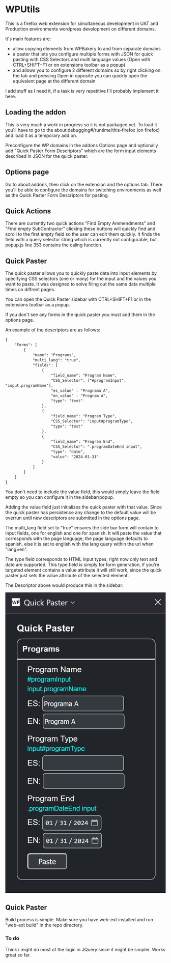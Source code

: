 # WPUtils
This is a firefox web extension for simultaneous development in UAT and Production environments wordpress development on different domains. 

It's main features are:
* allow copying elements from WPBakery to and from separate domains
* a paster that lets you configure multiple forms with JSON for quick pasting with CSS Selectors and multi language values (Open with CTRL+SHIFT+F1 or on extensions toolbar as a popup)
* and allows you to configure 2 different domains so by right clicking on the tab and pressing Open in opposite you can quickly open the equivalent page at the different domain

I add stuff as I need it, if a task is very repetitive I'll probably implement it here.

## Loading the addon
This is very much a work in progress so it is not packaged yet. To load it you'll have to go to the about:debugging#/runtime/this-firefox (on firefox) and load it as a temporary add on.

Preconfigure the WP domains in the addons Options page and optionally add "Quick Paster Form Descriptors" which are the form input elements described in JSON for the quick paster.

## Options page

Go to about:addons, then click on the extension and the options tab. There you'll be able to configure the domains for switching environments as well as the Quick Paster Form Descriptors for pasting.

## Quick Actions

There are currently two quick actions "Find Empty Ammendments" and "Find empty SubContractor" clicking these buttons will quickly find and scroll to the first empty field so the user can edit them quickly. It finds the field with a query selector string which is currently not configurable, but popup.js line 353 contains the caling function.

## Quick Paster

The quick paster allows you to quickly paste data into input elements by specifying CSS selectors (one or many) for the input and the values you want to paste. It was designed to solve filing out the same data multiple times on diffrent pages. 

You can open the Quick Paster sidebar with CTRL+SHIFT+F1 or in the extensions toolbar as a popup.

If you don't see any forms in the quick paster you must add them in the options page.

An example of the descriptors are as follows:
```
{
	"Forms": [
	    {
	        "name": "Programs",
			"multi_lang": "true",
	        "fields": [
	            {
	                "field_name": "Program Name",
	                "CSS_Selector": ["#programInput", "input.programName"],
					"es_value" : "Programa A",
					"en_value" : "Program A",
	                "type": "text"
	            },
	            {
	                "field_name": "Program Type",
	                "CSS_Selector": "input#programType",
	                "type": "text"
	            },
	            {
	                "field_name": "Program End",
	                "CSS_Selector": ".programDateEnd input",
	                "type": "date",
	                "value": "2024-01-31"
	            }
	        ]
	    }
	]
}
```

You don't need to include the value field, this would simply leave the field empty so you can configure it in the sidebar/popup.

Adding the value field just initializes the quick paster with that value. Since the quick paster has persistence any change to the default value will be overrun until new descriptors are submitted in the options page.

The multi_lang field set to "true" ensures the side bar form will contain to input fields, one for english and one for spanish. It will paste the value that corresponds with the page language, the page language defaults to spanish, else it is set to english with the lang query within the url when "lang=en".

The type field corresponds to HTML input types, right now only text and date are supported. This type field is simply for form generation, if you're targeted element contains a value attribute it will still work, since the quick paster just sets the value attribute of the selected element.

The Descriptor above would produce this in the sidebar:

![Quick Paster Example](./quickpasterexample.png "Quick Paster Example")

## Quick Paster

Build process is simple. Make sure you have web-ext installed and run "web-ext build" in the repo directory.

### To do

Think i might do most of the logic in JQuery since it might be simpler. Works great so far. 